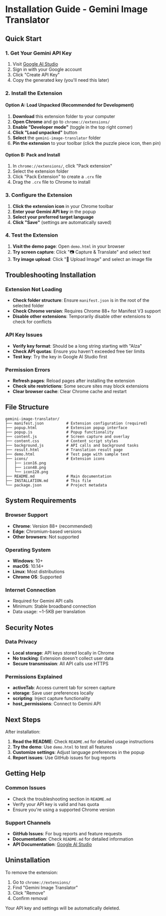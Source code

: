 # Installation Guide - Gemini Image Translator

## Quick Start

### 1. Get Your Gemini API Key

1. Visit [Google AI Studio](https://makersuite.google.com/app/apikey)
2. Sign in with your Google account
3. Click "Create API Key"
4. Copy the generated key (you'll need this later)

### 2. Install the Extension

#### Option A: Load Unpacked (Recommended for Development)

1. **Download** this extension folder to your computer
2. **Open Chrome** and go to `chrome://extensions/`
3. **Enable "Developer mode"** (toggle in the top right corner)
4. **Click "Load unpacked"** button
5. **Select** the `gemini-image-translator` folder
6. **Pin the extension** to your toolbar (click the puzzle piece icon, then pin)

#### Option B: Pack and Install

1. In `chrome://extensions/`, click "Pack extension"
2. Select the extension folder
3. Click "Pack Extension" to create a `.crx` file
4. Drag the `.crx` file to Chrome to install

### 3. Configure the Extension

1. **Click the extension icon** in your Chrome toolbar
2. **Enter your Gemini API key** in the popup
3. **Select your preferred target language**
4. **Click "Save"** (settings are automatically saved)

### 4. Test the Extension

1. **Visit the demo page**: Open `demo.html` in your browser
2. **Try screen capture**: Click "📷 Capture & Translate" and select text
3. **Try image upload**: Click "📁 Upload Image" and select an image file

## Troubleshooting Installation

### Extension Not Loading

- **Check folder structure**: Ensure `manifest.json` is in the root of the selected folder
- **Check Chrome version**: Requires Chrome 88+ for Manifest V3 support
- **Disable other extensions**: Temporarily disable other extensions to check for conflicts

### API Key Issues

- **Verify key format**: Should be a long string starting with "AIza"
- **Check API quotas**: Ensure you haven't exceeded free tier limits
- **Test key**: Try the key in Google AI Studio first

### Permission Errors

- **Refresh pages**: Reload pages after installing the extension
- **Check site restrictions**: Some secure sites may block extensions
- **Clear browser cache**: Clear Chrome cache and restart

## File Structure

```
gemini-image-translator/
├── manifest.json          # Extension configuration (required)
├── popup.html             # Extension popup interface
├── popup.js               # Popup functionality
├── content.js             # Screen capture and overlay
├── content.css            # Content script styles
├── background.js          # API calls and background tasks
├── result.html            # Translation result page
├── demo.html              # Test page with sample text
├── icons/                 # Extension icons
│   ├── icon16.png
│   ├── icon48.png
│   └── icon128.png
├── README.md              # Main documentation
├── INSTALLATION.md        # This file
└── package.json           # Project metadata
```

## System Requirements

### Browser Support
- **Chrome**: Version 88+ (recommended)
- **Edge**: Chromium-based versions
- **Other browsers**: Not supported

### Operating System
- **Windows**: 10+
- **macOS**: 10.14+
- **Linux**: Most distributions
- **Chrome OS**: Supported

### Internet Connection
- Required for Gemini API calls
- Minimum: Stable broadband connection
- Data usage: ~1-5KB per translation

## Security Notes

### Data Privacy
- **Local storage**: API keys stored locally in Chrome
- **No tracking**: Extension doesn't collect user data
- **Secure transmission**: All API calls use HTTPS

### Permissions Explained
- **activeTab**: Access current tab for screen capture
- **storage**: Save user preferences locally
- **scripting**: Inject capture functionality
- **host_permissions**: Connect to Gemini API

## Next Steps

After installation:

1. **Read the README**: Check `README.md` for detailed usage instructions
2. **Try the demo**: Use `demo.html` to test all features
3. **Customize settings**: Adjust language preferences in the popup
4. **Report issues**: Use GitHub issues for bug reports

## Getting Help

### Common Issues
- Check the troubleshooting section in `README.md`
- Verify your API key is valid and has quota
- Ensure you're using a supported Chrome version

### Support Channels
- **GitHub Issues**: For bug reports and feature requests
- **Documentation**: Check `README.md` for detailed information
- **API Documentation**: [Google AI Studio](https://ai.google.dev/)

## Uninstallation

To remove the extension:

1. Go to `chrome://extensions/`
2. Find "Gemini Image Translator"
3. Click "Remove"
4. Confirm removal

Your API key and settings will be automatically deleted.